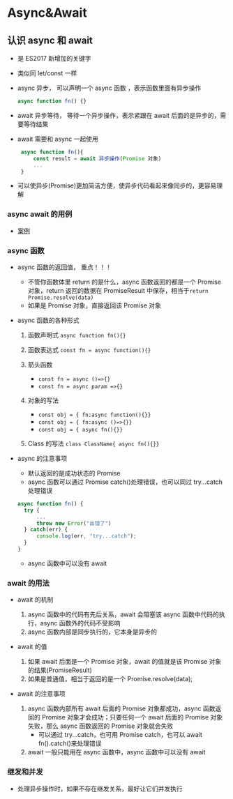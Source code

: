 # Async&Await

## 认识 async 和 await

- 是 ES2017 新增加的关键字

- 类似同 let/const 一样

- async 异步， 可以声明一个 async 函数
  ，表示函数里面有异步操作
  ```js
  async function fn() {}
  ```
- await 异步等待， 等待一个异步操作，表示紧跟在 await 后面的是异步的，需要等待结果

- await 需要和 async 一起使用

  ```js
   async function fn(){
       const result = await 异步操作(Promise 对象)
       ...
   }
  ```

- 可以使异步(Promise)更加简洁方便，使异步代码看起来像同步的，更容易理解

### async await 的用例

- [案例](./index.html)

### async 函数

- async 函数的返回值， 重点！！！

  - 不管你函数体里 return 的是什么，async 函数返回的都是一个 Promise 对象，return 返回的数据在 PromiseResult 中保存，相当于`return Promise.resolve(data)`
  - 如果是 Promise 对象，直接返回该 Promise 对象

- async 函数的各种形式

  1. 函数声明式 `async function fn(){}`
  2. 函数表达式 `const fn = async function(){}`
  3. 箭头函数
     - `const fn = async ()=>{}`
     - `const fn = async param =>{}`
  4. 对象的写法

     - `const obj = { fn:async function(){}}`
     - `const obj = { fn:async ()=>{}}`
     - `const obj = { async fn(){}}`

  5. Class 的写法 `class ClassName{ async fn(){}}`

- async 的注意事项

  - 默认返回的是成功状态的 Promise
  - async 函数可以通过 Promise catch()处理错误，也可以同过 try...catch 处理错误

  ```js
  async function fn() {
    try {
        ...
        throw new Error("出错了")
    } catch(err) {
        console.log(err, "try...catch");
    }
  }
  ```

  - async 函数中可以没有 await

### await 的用法

- await 的机制

  1. async 函数中的代码有先后关系，await 会阻塞该 async 函数中代码的执行，async 函数外的代码不受影响
  2. async 函数内部是同步执行的，它本身是异步的

- await 的值

  1. 如果 await 后面是一个 Promise 对象，await 的值就是该 Promise 对象的结果(PromiseResult)
  2. 如果是普通值，相当于返回的是一个 Promise.resolve(data);

- await 的注意事项

  1. async 函数内部所有 await 后面的 Promise 对象都成功，async 函数返回的 Promise 对象才会成功；只要任何一个 await 后面的 Promise 对象失败，那么 async 函数返回的 Promise 对象就会失败
     - 可以通过 try...catch，也可用 Promise catch，也可以 await fn().catch()来处理错误
  2. await 一般只能用在 async 函数中，async 函数中可以没有 await

### 继发和并发

- 处理异步操作时，如果不存在继发关系，最好让它们并发执行
